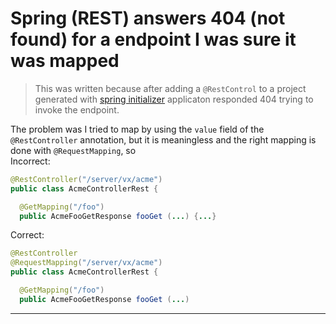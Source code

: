 # Spring (REST) answers 404 (not found) for a endpoint I was sure it was mapped

> This was written because after adding a `@RestControl` to a project generated with [spring initializer](https://start.spring.io/) applicaton responded 404 trying to invoke the endpoint.

The problem was I tried to map by using the `value` field of the `@RestController` annotation, but it is meaningless and the right mapping is done with `@RequestMapping`, so  
Incorrect:
```java
@RestController("/server/vx/acme")
public class AcmeControllerRest {

  @GetMapping("/foo")
  public AcmeFooGetResponse fooGet (...) {...}
```

Correct:
```java
@RestController
@RequestMapping("/server/vx/acme")
public class AcmeControllerRest {

  @GetMapping("/foo")
  public AcmeFooGetResponse fooGet (...) 
```

---
